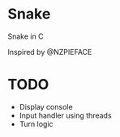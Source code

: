 # Snake

Snake in C

Inspired by @NZPIEFACE


# TODO

- Display console
- Input handler using threads
- Turn logic

